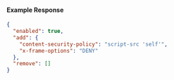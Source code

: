 <!-- Code generated for API Clients. DO NOT EDIT. -->
#### Example Response
```json
{
  "enabled": true,
  "add": {
    "content-security-policy": "script-src 'self'",
    "x-frame-options": "DENY"
  },
  "remove": []
}